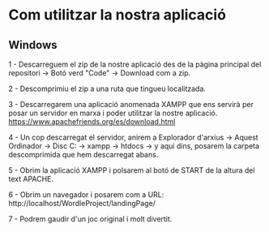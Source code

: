 # Com utilitzar la nostra aplicació

## Windows
1 - Descarreguem el zip de la nostre aplicació des de la pàgina principal del repositori -> Botó verd "Code" -> Download com a zip.

2 - Descomprimiu el zip a una ruta que tingueu localitzada.

3 - Descarregarem una aplicació anomenada XAMPP que ens servirà per posar un servidor en marxa i poder utilitzar la nostre aplicació.
https://www.apachefriends.org/es/download.html

4 - Un cop descarregat el servidor, anirem a Explorador d'arxius -> Aquest Ordinador -> Disc C: -> xampp -> htdocs -> y aqui dins, posarem la carpeta descomprimida que hem descarregat abans.

5 - Obrim la aplicació XAMPP i polsarem al botó de START de la altura del text APACHE.

6 - Obrim un navegador i posarem com a URL: http://localhost/WordleProject/landingPage/

7 - Podrem gaudir d'un joc original i molt divertit.



